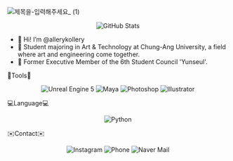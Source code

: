 ![제목을-입력해주세요_ (1)](https://github.com/user-attachments/assets/378c6f37-b78f-4289-84d4-04b59b3d5d56)

<div align="center">
  <img src="https://github-readme-stats.vercel.app/api?username=allerykollery&show_icons=true&theme=tokyonight" alt="GitHub Stats"/>
</div>




- 💖 Hi! I’m @allerykollery
- 🏫 Student majoring in Art & Technology at Chung-Ang University, a field where art and engineering come together.
- 🌊 Former Executive Member of the 6th Student Council 'Yunseul'.


🔧Tools🔧
<div align="center">
  <img src="https://img.shields.io/badge/Unreal%20Engine%205-0E1128?style=for-the-badge&logo=unreal-engine&logoColor=white" alt="Unreal Engine 5"/> 
  <img src="https://img.shields.io/badge/Maya-00B4F0?style=for-the-badge&logo=autodesk-maya&logoColor=white" alt="Maya"/>
  <img src="https://img.shields.io/badge/Photoshop-0000FF?style=for-the-badge&logo=adobe-photoshop&logoColor=white" alt="Photoshop"/>
  <img src="https://img.shields.io/badge/Illustrator-FF9A00?style=for-the-badge&logo=adobe-illustrator&logoColor=white" alt="Illustrator"/>
</div>



💻Language💻
<div align="center">
  <img src="https://img.shields.io/badge/-Python-3776AB?style=for-the-badge&logo=python&logoColor=white" alt="Python"/>
</div>



✉️Contact✉️
<div align="center">
  <!-- Instagram Badge -->
  <img src="https://img.shields.io/badge/Instagram-@allerykollery-E4405F?style=for-the-badge&logo=instagram&logoColor=white" alt="Instagram"/>
  <img src="https://img.shields.io/badge/Phone-%2B012345678-34b7f1?style=for-the-badge&logo=phone&logoColor=white" alt="Phone"/>
  <img src="https://img.shields.io/badge/Naver%20Mail-rladbstjrladbstj%40naver.com-03C75A?style=for-the-badge&logo=naver&logoColor=white" alt="Naver Mail"/>
